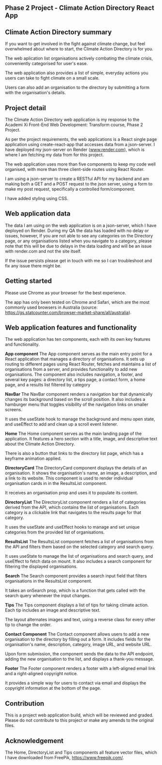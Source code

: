 ## Phase 2 Project - Climate Action Directory React App 

## Climate Action Directory summary

If you want to get involved in the fight against climate change, but feel overwhelmed about where to start, the Climate Action Directory is for you. 

The web aplication list organisations actively combating the climate crisis, conveniently categorised for user's ease. 

The web application also provides a list of  simple, everyday actions you users can take to fight climate on a small scale. 

Users can also add an organisation to the directory by submitting a form with the organisation's details. 

## Project detail 

The Climate Action Directory web application is my response to the Academi Xi Front-End Web Development: Transform course, Phase 2 Project. 

As per the project requirements, the web applications is a React  single page application using create-react-app that accesses data from a json-server. I have deployed my json-server on Render (www.render.com), which is where I am fetching my data from for this project. 

The web application uses more than five components to keep my code well organised, with more than three client-side routes using React Router. 

I am using a json-server to create a RESTful API for my backend and am making both a GET and a POST request to the json server, using a form to make my post request, specifically a controlled form/component.

I have added styling using CSS. 

## Web application data

The data I am using on the web application is on a json-server, which I have deployed on Render. During my QA the data has loaded with no delay or issues, however, if you are not able to see any categories on the Directory page, or any organisations listed when you navigate to a category, please note that this will be due to delays in the data loading and will be an issue with render.com and not the site itself. 

If the issue persists please get in touch with me so I can troubleshoot and fix any issue there might be. 

## Getting started

Please use Chrome as your browser for the best experience. 

The app has only been tested on Chrome and Safari, which are the most commonly used browsers in Australia (source: https://gs.statcounter.com/browser-market-share/all/australia).

## Web application features and functionality

The web application has ten components, each with its own key features and functionality.

**App component**
The App component serves as the main entry point for a React application that manages a directory of organisations. It sets up routing to different pages using React Router, fetches and maintains a list of organisations from a server, and provides functionality to add new organisations. The component also includes navigation, a footer, and several key pages: a directory list, a tips page, a contact form, a home page, and a results list filtered by category

**NavBar**
The NavBar component renders a navigation bar that dynamically changes its background based on the scroll position. It also includes a hamburger menu that toggles visibility of the navigation links on smaller screens.

It uses the useState hook to manage the background and menu open state, and useEffect to add and clean up a scroll event listener.

**Home**
The Home component serves as the main landing page of the application. It features a hero section with a title, image, and descriptive text about the Climate Action Directory.

There is also a button that links to the directory list page, which has a keyframe animation applied. 

**DirectoryCard**
The DirectoryCard component displays the details of an organisation. It shows the organisation's name, an image, a description, and a link to its website. This component is used to render individual organisation cards in in the ResultsList component. 

It receives an organisation prop and uses it to populate its content.

**DirectoryList**
The DirectoryList component renders a list of categories derived from the API, which contains the list of organisations. Each category is a clickable link that navigates to the results page for that category.

It uses the useState and useEffect hooks to manage and set unique categories from the provided list of organisations.

**ResultsList**
The ResultsList component fetches a list of organisations from the API and filters them based on the selected category and search query.

It uses useState to manage the list of organisations and search query, and useEffect to fetch data on mount. It also includes a search component for filtering the displayed organisations.

**Search**
The Search component provides a search input field that filters organisations in the ResultsList component.

It takes an onSearch prop, which is a function that gets called with the search query whenever the input changes.

**Tips**
The Tips component displays a list of tips for taking climate action. Each tip includes an image and descriptive text.

The layout alternates images and text, using a reverse class for every other tip to change the order.

**Contact Component**
The Contact component allows users to add a new organisation to the directory by filling out a form. It includes fields for the organisation's name, description, category, image URL, and website URL. 

Upon form submission, the component sends the data to the API endpoint, adding the new organisation to the list, and displays a thank-you message.

**Footer**
The Footer component renders a footer with a left-aligned email link and a right-aligned copyright notice.

It provides a simple way for users to contact via email and displays the copyright information at the bottom of the page.

## Contribution

This is a project web application build, which will be reviewed and graded. Please do not contribute to this project or make any amends to the original files. 

## Acknowledgement

The Home, DirectoryList and Tips components all feature vector files, which I have downloaded from FreePik, https://www.freepik.com/. 